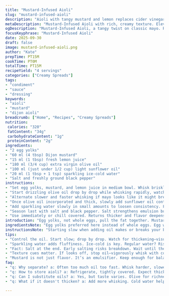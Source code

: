 ```yaml
---
title: "Mustard-Infused Aioli"
slug: "mustard-infused-aioli"
description: "Aioli with tangy mustard and lemon replaces cider vinegar. Uses two egg yolks instead of a whole egg for richer texture. Olive oil and light sunflower oil mix for balanced flavor and emulsification. Substitutes water with ice-cold sparkling water for fluffier mayo. Whisking method adjusted for thickening cues rather than exact times. Salting at the end to avoid breaking emulsion."
metaDescription: "Mustard-Infused Aioli with rich, creamy texture. Elevate your dips and spreads effortlessly. Fresh ingredients bring flavor and depth."
ogDescription: "Mustard-Infused Aioli, a tangy twist on classic mayo. Rich egg yolks, bright lemon. Perfect for dips or spreads."
focusKeyphrase: "Mustard-Infused Aioli"
date: 2025-09-30
draft: false
image: mustard-infused-aioli.png
author: "Kate"
prepTime: PT15M
cookTime: PT0M
totalTime: PT15M
recipeYield: "4 servings"
categories: ["Creamy Spreads"]
tags:
- "condiment"
- "sauce"
- "dressing"
keywords:
- "aioli"
- "mustard"
- "dijon aioli"
breadcrumb: ["Home", "Recipes", "Creamy Spreads"]
nutrition: 
 calories: "320"
 fatContent: "34g"
 carbohydrateContent: "1g"
 proteinContent: "2g"
ingredients:
- "2 egg yolks"
- "60 ml (4 tbsp) Dijon mustard"
- "15 ml (1 tbsp) fresh lemon juice"
- "180 ml (3/4 cup) extra virgin olive oil"
- "100 ml (just under 1/2 cup) light sunflower oil"
- "20 ml (1 tbsp + 1 tsp) sparkling ice-cold water"
- "Salt and freshly ground black pepper"
instructions:
- "Set egg yolks, mustard, and lemon juice in medium bowl. Whisk briskly. Mustard acts as emulsifier; lemon juice adds bright acidity."
- "Start drizzling olive oil drop by drop while whisking rapidly, watching texture. When mixture thickens and turns creamy, increase oil drizzle to thin steady stream."
- "Alternate slower and faster whisking if mayo looks like it might break. Control key. Slow steady oil addition beats rushing."
- "Once olive oil incorporated and thick, slowly add sunflower oil continuing whisking to lighten up flavor and texture, keep emulsification tight."
- "Add sparkling water slowly in small amounts to loosen consistency. Feel the mix thicken then loosen then thicken again — watch mouthfeel in bowl."
- "Season last with salt and black pepper. Salt strengthens emulsion but adding too early risks breakdown."
- "Use immediately or chill covered. Returns thicker and flavor deepens refrigerated but can separate; whisk quickly before use if needed."
introduction: "Egg yolks, not whole eggs, pull the fat together. Mustard isn’t a flavor bump only; it’s emulsifier insurance. Lemon juice swaps for cider vinegar—fresh, sharper acid cuts fat better. Olive oil rich but heavy, light sunflower oil tempers, smooths edges. Sparkling water? Science meets kitchen—air bubbles lighten the nest of fat and water. Watch it thicken. Go too fast with oil, it breaks, a kitchen disaster. Whisk with intent: slow drip, rapid wristwork, tactile feel, visual firming—no guessing. Salt at the end; premature salting leads to meltdown. Keep it fresh, use knife skills next day, or underestimate patience at your own risk."
ingredientsNote: "Egg yolks preferred here instead of whole eggs. Egg whites don’t help emulsifying strength, can water down tang. Dijon’s sharpness not just for taste, helps hold the emulsion together. Lemon juice fluctuates in acidity so adjust quantities if mayo feels flat. The two-oil blend balances peppery notes from olive and neutral sunflower for less bitterness which often trips up home cooks. Sparkling water adds volume and body but avoid tap water with chlorine—kills yeast and flavor. If no sparkling on hand, very cold still water works but denser result. Salt timing critical; salt late prevents breakdown but locks flavors in."
instructionsNote: "Starting slow when adding oil makes or breaks your batch. The oily film has to bond around whisking air as you go. Egg yolks and mustard act as molecular glue—never underestimate their power. Whisk direction and speed are your best allies. If it separates, stop oil immediately, whisk vigorously with a spoonful of cold water to rebind. Moderate cold stimulates firming fats without clumping. Sparkling water stirs air bubbles to increase volume, lightens density—work it slowly and watch visual cues: creamy texture, no graininess, consistent sheen. Season after full emulsification or risk curdling. Chill before use, but expect thickening; loosen with brisk whisking. No blender needed; manual whisking tunes feel better than machines here."
tips:
- "Control the oil. Start slow; drop by drop. Watch for thickening—visual cue. Too fast? Breaks happen. Whisk consistently; feel for texture changes."
- "Sparkling water adds fluffiness. Ice-cold is key. Regular water? Risks density. Use if needed, but may alter mouthfeel. Experiment—get to know your water."
- "Fact: Salt at the end. Early salting risks breakdown. Wait until the emulsion is strong. Improper timing leads to separation. Season fully incorporated."
- "Texture cues matter. If looks off, stop oil—vigorously whisk with cold water to rescue. Cold is your friend. Warm = loss of emulsion."
- "Mustard is not just flavor. It’s an emulsifier. Keep enough for balance; adjust if brash. Lemon juice fluctuates; might need tweaks based on freshness."
faq:
- "q: Why separate? a: Often too much oil too fast. Whisk harder, slower oil addition. Viscosity changes can signal when to adjust speed."
- "q: How to store aioli? a: Refrigerate, tightly covered. Expect thickening. Before use, stir to loosen. If separation occurs, whisk back in."
- "q: Can I substitute oils? a: Yes, but taste varies. Olive for richness; sunflower for neutrality. Experiment good. Blend for balanced notes."
- "q: What if it doesn't thicken? a: Add more whisking. Cold water helps bind if too loose. Watch texture closely. Feel the mix; slow drip fuel action."

---
```

